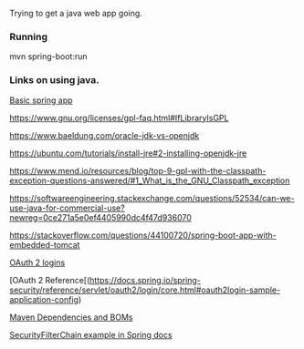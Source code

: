 
Trying to get a java web app going.

### Running

  mvn spring-boot:run 

### Links on using java.


[Basic spring app](https://spring.io/guides/gs/spring-boot/)

https://www.gnu.org/licenses/gpl-faq.html#IfLibraryIsGPL

https://www.baeldung.com/oracle-jdk-vs-openjdk

https://ubuntu.com/tutorials/install-jre#2-installing-openjdk-jre

https://www.mend.io/resources/blog/top-9-gpl-with-the-classpath-exception-questions-answered/#1_What_is_the_GNU_Classpath_exception

https://softwareengineering.stackexchange.com/questions/52534/can-we-use-java-for-commercial-use?newreg=0ce271a5e0ef4405990dc4f47d936070

https://stackoverflow.com/questions/44100720/spring-boot-app-with-embedded-tomcat

[OAuth 2 logins](https://www.baeldung.com/spring-security-5-oauth2-login)

[OAuth 2 Reference[(https://docs.spring.io/spring-security/reference/servlet/oauth2/login/core.html#oauth2login-sample-application-config)

[Maven Dependencies and BOMs](https://reflectoring.io/maven-bom/)

[SecurityFilterChain example in Spring docs](https://docs.spring.io/spring-security/reference/servlet/configuration/java.html#jc-httpsecurity)
